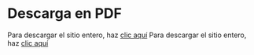 # Descarga en PDF

Para descargar el sitio entero, haz [clic aquí](Guía_Instalación_Windows_11.pdf)
Para descargar el sitio entero, haz [clic aquí](Especificaciones_Técnicas_iPhone_16.pdf)
